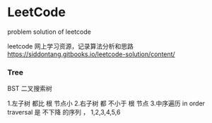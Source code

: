 # LeetCode
problem solution of leetcode

leetcode 网上学习资源，记录算法分析和思路
https://siddontang.gitbooks.io/leetcode-solution/content/

### Tree 

BST 二叉搜索树 

1.左子树 都比 根 节点小
2.右子树 都 不小于 根 节点 
3.中序遍历 in order traversal 是 不下降 的序列 ， 1,2,3,4,5,6


